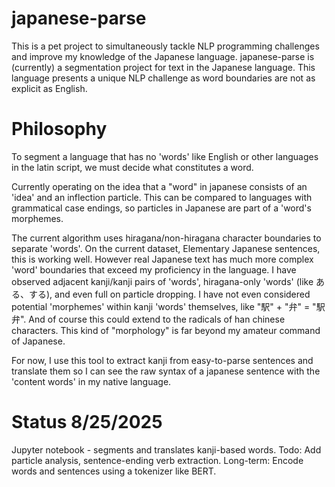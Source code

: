 # japanese-parse

This is a pet project to simultaneously tackle NLP programming challenges and 
improve my knowledge of the Japanese language.
japanese-parse is (currently) a segmentation project for text in the Japanese language.
This language presents a unique NLP challenge as word boundaries are not as explicit as English.

# Philosophy

To segment a language that has no 'words' like English or other languages in the latin script, we must decide what constitutes a word.

Currently operating on the idea that a "word" in japanese consists of an 'idea' and an inflection particle.
This can be compared to languages with grammatical case endings, so particles in Japanese are part of a 'word's morphemes.

The current algorithm uses hiragana/non-hiragana character boundaries to separate 'words'.
On the current dataset, Elementary Japanese sentences, this is working well.
However real Japanese text has much more complex 'word' boundaries that exceed my proficiency in the language.
I have observed adjacent kanji/kanji pairs of 'words', hiragana-only 'words' (like ある、する), and even full on particle dropping.
I have not even considered potential 'morphemes' within kanji 'words' themselves, like "駅" + "弁" = "駅弁".
And of course this could extend to the radicals of han chinese characters. This kind of "morphology" is far beyond my amateur command of Japanese.

For now, I use this tool to extract kanji from easy-to-parse sentences and translate them so I can see the raw syntax of a japanese sentence with the 'content words' in my native language.

# Status 8/25/2025

Jupyter notebook - segments and translates kanji-based words.
Todo: Add particle analysis, sentence-ending verb extraction.
Long-term: Encode words and sentences using a tokenizer like BERT.
